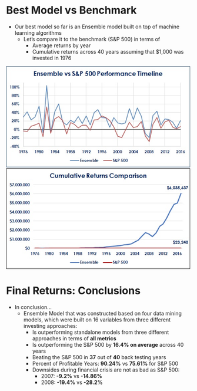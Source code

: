 # Best Model vs Benchmark

* Our best model so far is an Ensemble model built on top of machine learning algorithms
  * Let’s compare it to the benchmark (S&P 500) in terms of 
      * Average returns by year 
      * Cumulative returns across 40 years assuming that $1,000 was invested in 1976
 
![alt-text](https://github.com/jasur-rasulov/Algorithmic-Investing/blob/master/Misc/EnsemblevsSP500.jpg)
![alt-text](https://github.com/jasur-rasulov/Algorithmic-Investing/blob/master/Misc/CumulativeReturns.jpg)

# Final Returns: Conclusions

* In conclusion…
  * Ensemble Model that was constructed based on four data mining models, which were built on 16 variables from three different investing approaches:
    * Is outperforming standalone models from three different approaches in terms of **all metrics**
    * Is outperforming the S&P 500 by **16.4% on average** across 40 years
    * Beating the S&P 500 in **37** out of **40** back testing years
    * Percent of Profitable Years: **90.24%** vs **75.61%** for S&P 500
    * Downsides during financial crisis are not as bad as S&P 500:
      * 2007: **-9.2%** vs **-14.86%**
      * 2008: **-19.4%** vs **-28.2%**
